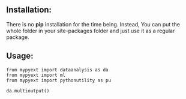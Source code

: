 ## Installation:

There is no **pip** installation for the time being. Instead, You can put the whole folder in your site-packages folder and just use it as a regular package.

## Usage:

```
from mypyext import dataanalysis as da
from mypyext import ml
from mypyext import pythonutility as pu

da.multioutput()
```